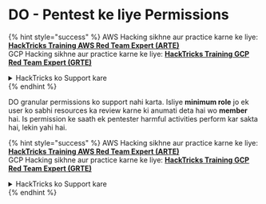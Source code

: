 # DO - Pentest ke liye Permissions

{% hint style="success" %}
AWS Hacking sikhne aur practice karne ke liye:<img src="/.gitbook/assets/image.png" alt="" data-size="line">[**HackTricks Training AWS Red Team Expert (ARTE)**](https://training.hacktricks.xyz/courses/arte)<img src="/.gitbook/assets/image.png" alt="" data-size="line">\
GCP Hacking sikhne aur practice karne ke liye: <img src="/.gitbook/assets/image (2).png" alt="" data-size="line">[**HackTricks Training GCP Red Team Expert (GRTE)**<img src="/.gitbook/assets/image (2).png" alt="" data-size="line">](https://training.hacktricks.xyz/courses/grte)

<details>

<summary>HackTricks ko Support kare</summary>

* [**Subscription plans**](https://github.com/sponsors/carlospolop) ki jaanch kare!
* 💬 [**Discord group**](https://discord.gg/hRep4RUj7f) ya [**telegram group**](https://t.me/peass) me shamil ho ya hamare **Twitter** 🐦 [**@hacktricks\_live**](https://twitter.com/hacktricks\_live)** ko follow** kare.
* **Hacking tricks ko share kare** [**HackTricks**](https://github.com/carlospolop/hacktricks) aur [**HackTricks Cloud**](https://github.com/carlospolop/hacktricks-cloud) github repos me PRs submit karke.

</details>
{% endhint %}

DO granular permissions ko support nahi karta. Isliye **minimum role** jo ek user ko sabhi resources ka review karne ki anumati deta hai wo **member** hai. Is permission ke saath ek pentester harmful activities perform kar sakta hai, lekin yahi hai. 

{% hint style="success" %}
AWS Hacking sikhne aur practice karne ke liye:<img src="/.gitbook/assets/image.png" alt="" data-size="line">[**HackTricks Training AWS Red Team Expert (ARTE)**](https://training.hacktricks.xyz/courses/arte)<img src="/.gitbook/assets/image.png" alt="" data-size="line">\
GCP Hacking sikhne aur practice karne ke liye: <img src="/.gitbook/assets/image (2).png" alt="" data-size="line">[**HackTricks Training GCP Red Team Expert (GRTE)**<img src="/.gitbook/assets/image (2).png" alt="" data-size="line">](https://training.hacktricks.xyz/courses/grte)

<details>

<summary>HackTricks ko Support kare</summary>

* [**Subscription plans**](https://github.com/sponsors/carlospolop) ki jaanch kare!
* 💬 [**Discord group**](https://discord.gg/hRep4RUj7f) ya [**telegram group**](https://t.me/peass) me shamil ho ya hamare **Twitter** 🐦 [**@hacktricks\_live**](https://twitter.com/hacktricks\_live)** ko follow** kare.
* **Hacking tricks ko share kare** [**HackTricks**](https://github.com/carlospolop/hacktricks) aur [**HackTricks Cloud**](https://github.com/carlospolop/hacktricks-cloud) github repos me PRs submit karke.

</details>
{% endhint %}
